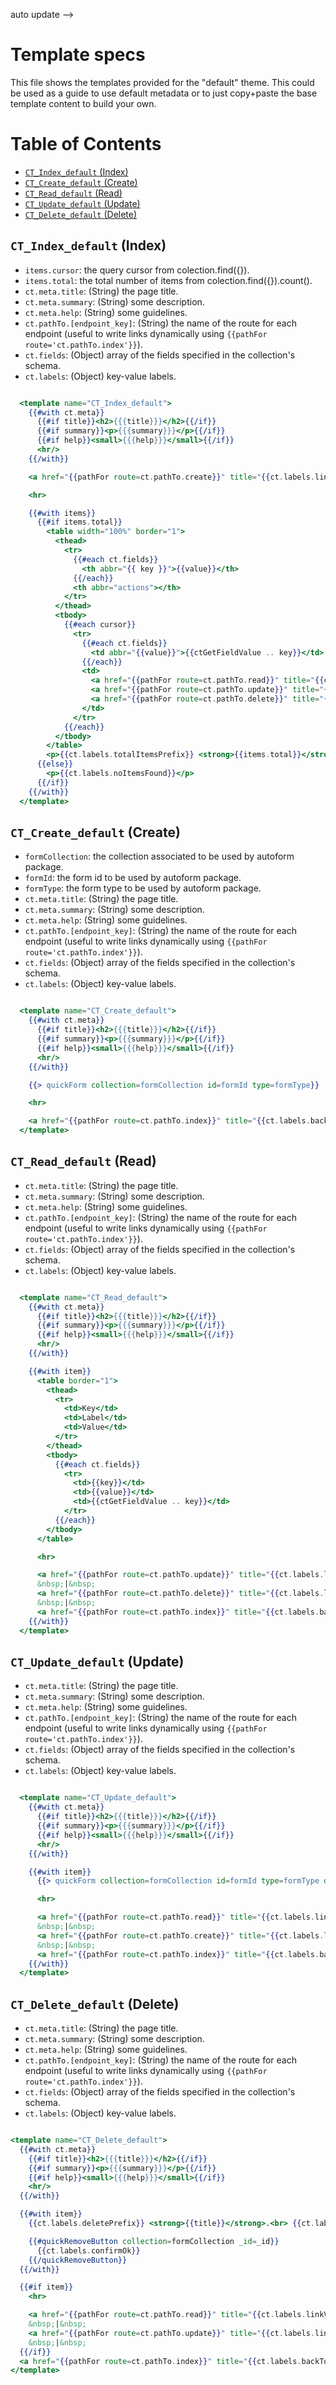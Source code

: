  auto update -->

# Template specs

This file shows the templates provided for the "default" theme. This could be
used as a guide to use default metadata or to just copy+paste the base template
content to build your own.

# Table of Contents

<!-- START doctoc generated TOC please keep comment here to allow auto update -->
<!-- DON'T EDIT THIS SECTION, INSTEAD RE-RUN doctoc TO UPDATE -->


- [``CT_Index_default`` (Index)](#ct_index_default-index)
- [``CT_Create_default`` (Create)](#ct_create_default-create)
- [``CT_Read_default`` (Read)](#ct_read_default-read)
- [``CT_Update_default`` (Update)](#ct_update_default-update)
- [``CT_Delete_default`` (Delete)](#ct_delete_default-delete)

<!-- END doctoc generated TOC please keep comment here to allow auto update -->

## ``CT_Index_default`` (Index)

- ``items.cursor``: the query cursor from colection.find({}).
- ``items.total``: the total number of items from colection.find({}).count().
- ``ct.meta.title``: (String) the page title.
- ``ct.meta.summary``: (String) some description.
- ``ct.meta.help``: (String) some guidelines.
- ``ct.pathTo.[endpoint_key]``: (String) the name of the route for each endpoint (useful to write links dynamically using ``{{pathFor route='ct.pathTo.index'}}``).
- ``ct.fields``: (Object) array of the fields specified in the collection's schema.
- ``ct.labels``: (Object) key-value labels.

```handlebars

  <template name="CT_Index_default">
    {{#with ct.meta}}
      {{#if title}}<h2>{{{title}}}</h2>{{/if}}
      {{#if summary}}<p>{{{summary}}}</p>{{/if}}
      {{#if help}}<small>{{{help}}}</small>{{/if}}
      <hr/>
    {{/with}}

    <a href="{{pathFor route=ct.pathTo.create}}" title="{{ct.labels.linkCreate}}">{{ct.labels.linkCreate}}</a>

    <hr>

    {{#with items}}
      {{#if items.total}}
        <table width="100%" border="1">
          <thead>
            <tr>
              {{#each ct.fields}}
                <th abbr="{{ key }}">{{value}}</th>
              {{/each}}
              <th abbr="actions"></th>
            </tr>
          </thead>
          <tbody>
            {{#each cursor}}
              <tr>
                {{#each ct.fields}}
                  <td abbr="{{value}}">{{ctGetFieldValue .. key}}</td>
                {{/each}}
                <td>
                  <a href="{{pathFor route=ct.pathTo.read}}" title="{{ct.labels.linkView}}">{{ct.labels.linkView}}</a>
                  <a href="{{pathFor route=ct.pathTo.update}}" title="{{ct.labels.linkEdit}}">{{ct.labels.linkEdit}}</a>
                  <a href="{{pathFor route=ct.pathTo.delete}}" title="{{ct.labels.linkDelete}}">{{ct.labels.linkDelete}}</a>
                </td>
              </tr>
            {{/each}}
          </tbody>
        </table>
        <p>{{ct.labels.totalItemsPrefix}} <strong>{{items.total}}</strong> {{ct.labels.totalItemsSuffix}}</p>
      {{else}}
        <p>{{ct.labels.noItemsFound}}</p>
      {{/if}}
    {{/with}}
  </template>

```

## ``CT_Create_default`` (Create)

- ``formCollection``: the collection associated to be used by autoform package.
- ``formId``: the form id to be used by autoform package.
- ``formType``: the form type to be used by autoform package.
- ``ct.meta.title``: (String) the page title.
- ``ct.meta.summary``: (String) some description.
- ``ct.meta.help``: (String) some guidelines.
- ``ct.pathTo.[endpoint_key]``: (String) the name of the route for each endpoint (useful to write links dynamically using ``{{pathFor route='ct.pathTo.index'}}``).
- ``ct.fields``: (Object) array of the fields specified in the collection's schema.
- ``ct.labels``: (Object) key-value labels.

```handlebars

  <template name="CT_Create_default">
    {{#with ct.meta}}
      {{#if title}}<h2>{{{title}}}</h2>{{/if}}
      {{#if summary}}<p>{{{summary}}}</p>{{/if}}
      {{#if help}}<small>{{{help}}}</small>{{/if}}
      <hr/>
    {{/with}}

    {{> quickForm collection=formCollection id=formId type=formType}}

    <hr>

    <a href="{{pathFor route=ct.pathTo.index}}" title="{{ct.labels.backToIndex}}">{{ct.labels.backToIndex}}</a>
  </template>

```

## ``CT_Read_default`` (Read)

- ``ct.meta.title``: (String) the page title.
- ``ct.meta.summary``: (String) some description.
- ``ct.meta.help``: (String) some guidelines.
- ``ct.pathTo.[endpoint_key]``: (String) the name of the route for each endpoint (useful to write links dynamically using ``{{pathFor route='ct.pathTo.index'}}``).
- ``ct.fields``: (Object) array of the fields specified in the collection's schema.
- ``ct.labels``: (Object) key-value labels.

```handlebars

  <template name="CT_Read_default">
    {{#with ct.meta}}
      {{#if title}}<h2>{{{title}}}</h2>{{/if}}
      {{#if summary}}<p>{{{summary}}}</p>{{/if}}
      {{#if help}}<small>{{{help}}}</small>{{/if}}
      <hr/>
    {{/with}}

    {{#with item}}
      <table border="1">
        <thead>
          <tr>
            <td>Key</td>
            <td>Label</td>
            <td>Value</td>
          </tr>
        </thead>
        <tbody>
          {{#each ct.fields}}
            <tr>
              <td>{{key}}</td>
              <td>{{value}}</td>
              <td>{{ctGetFieldValue .. key}}</td>
            </tr>
          {{/each}}
        </tbody>
      </table>

      <hr>

      <a href="{{pathFor route=ct.pathTo.update}}" title="{{ct.labels.linkEdit}}">{{ct.labels.linkEdit}}</a>
      &nbsp;|&nbsp;
      <a href="{{pathFor route=ct.pathTo.delete}}" title="{{ct.labels.linkDelete}}">{{ct.labels.linkDelete}}</a>
      &nbsp;|&nbsp;
      <a href="{{pathFor route=ct.pathTo.index}}" title="{{ct.labels.backToIndex}}">{{ct.labels.backToIndex}}</a>
    {{/with}}
  </template>

```

## ``CT_Update_default`` (Update)

- ``ct.meta.title``: (String) the page title.
- ``ct.meta.summary``: (String) some description.
- ``ct.meta.help``: (String) some guidelines.
- ``ct.pathTo.[endpoint_key]``: (String) the name of the route for each endpoint (useful to write links dynamically using ``{{pathFor route='ct.pathTo.index'}}``).
- ``ct.fields``: (Object) array of the fields specified in the collection's schema.
- ``ct.labels``: (Object) key-value labels.

```handlebars

  <template name="CT_Update_default">
    {{#with ct.meta}}
      {{#if title}}<h2>{{{title}}}</h2>{{/if}}
      {{#if summary}}<p>{{{summary}}}</p>{{/if}}
      {{#if help}}<small>{{{help}}}</small>{{/if}}
      <hr/>
    {{/with}}

    {{#with item}}
      {{> quickForm collection=formCollection id=formId type=formType doc=this}}

      <hr>

      <a href="{{pathFor route=ct.pathTo.read}}" title="{{ct.labels.linkView}}">{{ct.labels.linkView}}</a>
      &nbsp;|&nbsp;
      <a href="{{pathFor route=ct.pathTo.create}}" title="{{ct.labels.linkCreate}}">{{ct.labels.linkCreate}}</a>
      &nbsp;|&nbsp;
      <a href="{{pathFor route=ct.pathTo.index}}" title="{{ct.labels.backToIndex}}">{{ct.labels.backToIndex}}</a>
    {{/with}}
  </template>

```

## ``CT_Delete_default`` (Delete)

- ``ct.meta.title``: (String) the page title.
- ``ct.meta.summary``: (String) some description.
- ``ct.meta.help``: (String) some guidelines.
- ``ct.pathTo.[endpoint_key]``: (String) the name of the route for each endpoint (useful to write links dynamically using ``{{pathFor route='ct.pathTo.index'}}``).
- ``ct.fields``: (Object) array of the fields specified in the collection's schema.
- ``ct.labels``: (Object) key-value labels.

```handlebars

<template name="CT_Delete_default">
  {{#with ct.meta}}
    {{#if title}}<h2>{{{title}}}</h2>{{/if}}
    {{#if summary}}<p>{{{summary}}}</p>{{/if}}
    {{#if help}}<small>{{{help}}}</small>{{/if}}
    <hr/>
  {{/with}}

  {{#with item}}
    {{ct.labels.deletePrefix}} <strong>{{title}}</strong>.<br> {{ct.labels.deleteSuffix}}

    {{#quickRemoveButton collection=formCollection _id=_id}}
      {{ct.labels.confirmOk}}
    {{/quickRemoveButton}}
  {{/with}}

  {{#if item}}
    <hr>

    <a href="{{pathFor route=ct.pathTo.read}}" title="{{ct.labels.linkView}}">{{ct.labels.backToDocument}}</a>
    &nbsp;|&nbsp;
    <a href="{{pathFor route=ct.pathTo.update}}" title="{{ct.labels.linkEdit}}">{{ct.labels.linkEdit}}</a>
    &nbsp;|&nbsp;
  {{/if}}
  <a href="{{pathFor route=ct.pathTo.index}}" title="{{ct.labels.backToIndex}}">{{ct.labels.backToIndex}}</a>
</template>

```
